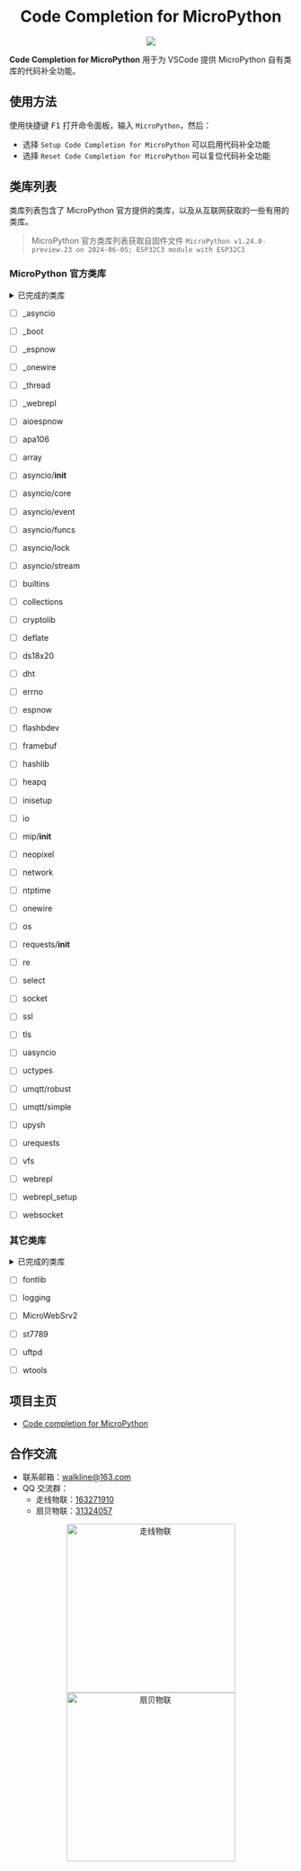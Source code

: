 <h1 align="center">Code Completion for MicroPython</h1>

<p align="center"><img src="https://img.shields.io/badge/Licence-MIT-green.svg?style=for-the-badge" /></p>

**Code Completion for MicroPython** 用于为 VSCode 提供 MicroPython 自有类库的代码补全功能。

## 使用方法

使用快捷键 <kbd>F1</kbd> 打开命令面板，输入 `MicroPython`，然后：

* 选择 `Setup Code Completion for MicroPython` 可以启用代码补全功能
* 选择 `Reset Code Completion for MicroPython` 可以复位代码补全功能

## 类库列表

类库列表包含了 MicroPython 官方提供的类库，以及从互联网获取的一些有用的类库。

> MicroPython 官方类库列表获取自固件文件 `MicroPython v1.24.0-preview.23 on 2024-06-05; ESP32C3 module with ESP32C3`

### MicroPython 官方类库

<details>
<summary>已完成的类库</summary>

- [x] binascii
- [x] bluetooth
- [x] btree

- [x] cmath

- [x] esp
- [x] esp32

- [x] gc

- [x] json

- [x] machine
- [x] math
- [x] micropython

- [x] platform

- [x] random

- [x] struct
- [x] sys

- [x] time

</details>

- [ ] _asyncio
- [ ] _boot
- [ ] _espnow
- [ ] _onewire
- [ ] _thread
- [ ] _webrepl

- [ ] aioespnow
- [ ] apa106
- [ ] array
- [ ] asyncio/__init__
- [ ] asyncio/core
- [ ] asyncio/event
- [ ] asyncio/funcs
- [ ] asyncio/lock
- [ ] asyncio/stream

- [ ] builtins

- [ ] collections
- [ ] cryptolib

- [ ] deflate
- [ ] ds18x20
- [ ] dht

- [ ] errno
- [ ] espnow

- [ ] flashbdev
- [ ] framebuf

- [ ] hashlib
- [ ] heapq

- [ ] inisetup
- [ ] io

- [ ] mip/__init__

- [ ] neopixel
- [ ] network
- [ ] ntptime

- [ ] onewire
- [ ] os

- [ ] requests/__init__
- [ ] re

- [ ] select
- [ ] socket
- [ ] ssl

- [ ] tls

- [ ] uasyncio
- [ ] uctypes
- [ ] umqtt/robust
- [ ] umqtt/simple
- [ ] upysh
- [ ] urequests

- [ ] vfs

- [ ] webrepl
- [ ] webrepl_setup
- [ ] websocket

### 其它类库

<details>
<summary>已完成的类库</summary>

- [x] ble_config: [MicroPython BLE 配网](https://gitee.com/walkline/micropython_ble_config)

- [x] dispatcher: [MicroPython Timer Dispatcher](https://gitee.com/walkline/micropython-timer-dispatcher)

- [x] MicroDNSSrv: [MicroDNSSrv](https://github.com/jczic/MicroDNSSrv)
- [x] MicroWebSrv: [MicroWebSrv](https://github.com/jczic/MicroWebSrv)

- [x] qrcode: [MicroPython QRCode CModule](https://gitee.com/walkline/micropython-qrcode-cmodule)

- [x] smartconfig: [esp32/modsmartconfig: Add smartconfig module](https://github.com/micropython/micropython/pull/13658)

</details>

- [ ] fontlib

- [ ] logging

- [ ] MicroWebSrv2

- [ ] st7789

- [ ] uftpd

- [ ] wtools

## 项目主页

* [Code completion for MicroPython](https://gitee.com/walkline/code-completion-for-micropython)

## 合作交流

* 联系邮箱：<walkline@163.com>
* QQ 交流群：
	* 走线物联：[163271910](https://jq.qq.com/?_wv=1027&k=xtPoHgwL)
	* 扇贝物联：[31324057](https://jq.qq.com/?_wv=1027&k=yp4FrpWh)

<p align="center"><img src="https://gitee.com/walkline/WeatherStation/raw/docs/images/qrcode_walkline.png" width="300px" alt="走线物联"><img src="https://gitee.com/walkline/WeatherStation/raw/docs/images/qrcode_bigiot.png" width="300px" alt="扇贝物联"></p>
